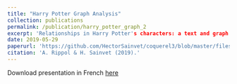 ```yaml
---
title: "Harry Potter Graph Analysis"
collection: publications
permalink: /publication/harry_potter_graph_2
excerpt: 'Relationships in Harry Potter's characters: a text and graph analysis.'
date: 2019-05-29
paperurl: 'https://github.com/HectorSainvet/coquerel3/blob/master/files/Soutenance_HarryPotter.pdf'
citation: 'A. Rippol & H. Sainvet (2019).'
---
```



Download presentation in French [here](https://github.com/HectorSainvet/coquerel3/blob/master/files/Soutenance_HarryPotter.pdf)
